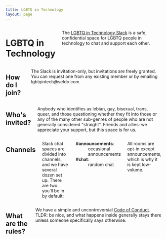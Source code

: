```yaml
---
title: LGBTQ in Technology
layout: page
---
```


<div class="row">
	<div class="panel callout columns">
		<h1>LGBTQ in Technology</h1>
		<p>The <a href="https://lgbt.slack.com">LGBTQ in Technology Slack</a> is a safe, confidential space for LGBTQ people in technology to chat and support each other.</p>
	</div>
</div>
<div class="row">
	<div class="medium-6 columns">
		<h2>How do I join?</h2>
		<p>The Slack is invitation-only, but invitations are freely granted. You can request one from any existing member or by emailing <a hre="mailto:lgbtqintech@seldo.com">lgbtqintech@seldo.com</a>.</p>
	</div>
	<div class="medium-6 columns">
		<h2>Who's invited?</h2>
		<p>Anybody who identifies as lebian, gay, bisexual, trans, queer, and those questioning whether they fit into those or any of the many other sub-genres of people who are not generally considered "straight". Friends and allies: we appreciate your support, but this space is for us.</p>
	</div>
</div>
<div class="row">
	<div class="medium-6 columns">
		<h2>Channels</h2>
		<p>Slack chat spaces are divided into channels, and we have several dozen set up. There are two you'll be in by default:</p>
		<dl>
			<div class="row">
				<div class="small-4 columns">
					<dt><b>#announcements</b>:</dt>
				</div>
				<div class="small-8 columns">
					<dd>occasional announcements</dd>
				</div>
				<div class="small-4 columns">
					<dt><b>#chat</b>:</dt>
				</div>
				<div class="small-8 columns">
					<dd>random chat</dd>
				</div>
			</div>
		</dl>
		<p>All rooms are opt-in except announcements, which is why it is kept low-volume.</p>
	</div>
	<div class="medium-6 columns">
		<h2>What are the rules?</h2>
		<p>We have a simple and uncontroversial <a href="/coc.html">Code of Conduct</a>. TLDR: be nice, and what happens inside generally stays there unless someone specifically says otherwise.</p>
	</div>
</div>